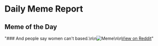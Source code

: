 # Daily Meme Report

## Meme of the Day
"### And people say women can't based.\n\n![Meme](https://i.redd.it/gaidz65x000e1.png)\n\n[View on Reddit](https://redd.it/1gns7vh)"
